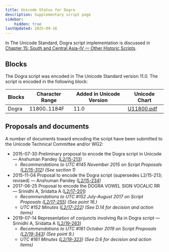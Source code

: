```yaml
---
title: Unicode Status for Dogra
description: Supplementary script page
sidebar:
    hidden: true
lastUpdated: 2025-09-16
---
```


In The Unicode Standard, Dogra script implementation is discussed in [Chapter 15: South and Central Asia-IV — Other Historic Scripts](https://www.unicode.org/versions/latest/core-spec/chapter-15/#G100066).

## Blocks

The Dogra script was encoded in The Unicode Standard version 11.0. The script is encoded in the following block:

| Blocks | Character Range | Added in Unicode Version | Unicode Chart |
| ------ | --------------- | ------------------------ | ------------- |
| Dogra | 11800..1184F | 11.0 | [U11800.pdf](http://www.unicode.org/charts/PDF/U11800.pdf) |

## Proposals and documents

A number of documents toward encoding the script have been submitted to the Unicode Technical Committee and/or WG2:
- 2015-07-30 Preliminary proposal to encode the Dogra script in Unicode — Anshuman Pandey ([L2/15-213](http://www.unicode.org/cgi-bin/GetMatchingDocs.pl?L2/15-213))
  - _Recommendations to UTC #145 November 2015 on Script Proposals ([L2/15-312](http://www.unicode.org/cgi-bin/GetMatchingDocs.pl?L2/15-312)) (See section 1)_
- 2015-11-04 Proposal to encode the Dogra script (supersedes L2/15-213; revised) — Anshuman Pandey ([L2/15-234](http://www.unicode.org/cgi-bin/GetMatchingDocs.pl?L2/15-234))
- 2017-06-25 Proposal to encode the DOGRA VOWEL SIGN VOCALIC RR — Srinidhi A, Sridatta A ([L2/17-201](http://www.unicode.org/cgi-bin/GetMatchingDocs.pl?L2/17-201))
  - _Recommendations to UTC #152 July-August 2017 on Script Proposals ([L2/17-255](http://www.unicode.org/cgi-bin/GetMatchingDocs.pl?L2/17-255)) (See point 16.)_
  - _UTC #152 Minutes ([L2/17-222](http://www.unicode.org/L2/L2017/17222.htm)) (See D.14 for decision and action items)_
- 2019-07-14 Representation of conjuncts involving Ra in Dogra script — Srinidhi A, Sridatta A ([L2/19-263](http://www.unicode.org/cgi-bin/GetMatchingDocs.pl?L2/19-263))
  - _Recommendations to UTC #161 October 2019 on Script Proposals ([L2/19-343](http://www.unicode.org/L2/L2019/19343-script-adhoc-recs.pdf)) (See point 9.)_
  - _UTC #161 Minutes ([L2/19-323](https://www.unicode.org/L2/L2019/19323.htm)) (See D.6 for decision and action items)_

